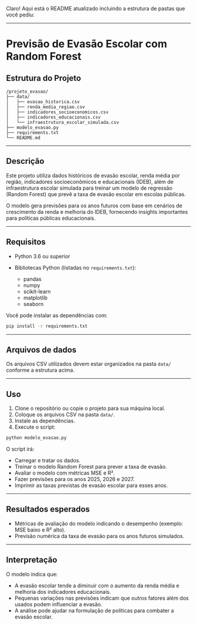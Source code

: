 Claro! Aqui está o README atualizado incluindo a estrutura de pastas que você pediu:

---

# Previsão de Evasão Escolar com Random Forest

## Estrutura do Projeto

```
/projeto_evasao/
├── data/
│   ├── evasao_historica.csv
│   ├── renda_media_regiao.csv
│   ├── indicadores_socioeconomicos.csv
│   ├── indicadores_educacionais.csv
│   └── infraestrutura_escolar_simulada.csv
├── modelo_evasao.py
├── requirements.txt
└── README.md
```

---

## Descrição

Este projeto utiliza dados históricos de evasão escolar, renda média por região, indicadores socioeconômicos e educacionais (IDEB), além de infraestrutura escolar simulada para treinar um modelo de regressão (Random Forest) que prevê a taxa de evasão escolar em escolas públicas.

O modelo gera previsões para os anos futuros com base em cenários de crescimento da renda e melhoria do IDEB, fornecendo insights importantes para políticas públicas educacionais.

---

## Requisitos

* Python 3.6 ou superior
* Bibliotecas Python (listadas no `requirements.txt`):

  * pandas
  * numpy
  * scikit-learn
  * matplotlib
  * seaborn

Você pode instalar as dependências com:

```bash
pip install -r requirements.txt
```

---

## Arquivos de dados

Os arquivos CSV utilizados devem estar organizados na pasta `data/` conforme a estrutura acima.

---

## Uso

1. Clone o repositório ou copie o projeto para sua máquina local.
2. Coloque os arquivos CSV na pasta `data/`.
3. Instale as dependências.
4. Execute o script:

```bash
python modelo_evasao.py
```

O script irá:

* Carregar e tratar os dados.
* Treinar o modelo Random Forest para prever a taxa de evasão.
* Avaliar o modelo com métricas MSE e R².
* Fazer previsões para os anos 2025, 2026 e 2027.
* Imprimir as taxas previstas de evasão escolar para esses anos.

---

## Resultados esperados

* Métricas de avaliação do modelo indicando o desempenho (exemplo: MSE baixo e R² alto).
* Previsão numérica da taxa de evasão para os anos futuros simulados.

---

## Interpretação

O modelo indica que:

* A evasão escolar tende a diminuir com o aumento da renda média e melhoria dos indicadores educacionais.
* Pequenas variações nas previsões indicam que outros fatores além dos usados podem influenciar a evasão.
* A análise pode ajudar na formulação de políticas para combater a evasão escolar.


